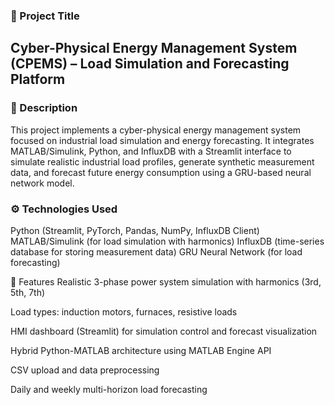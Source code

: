 ### 📌 Project Title  

## Cyber-Physical Energy Management System (CPEMS) – Load Simulation and Forecasting Platform

### 📖 Description

This project implements a cyber-physical energy management system focused on industrial load simulation and energy forecasting. It integrates MATLAB/Simulink, Python, and InfluxDB with a Streamlit interface to simulate realistic industrial load profiles, generate synthetic measurement data, and forecast future energy consumption using a GRU-based neural network model.

### ⚙️ Technologies Used

Python (Streamlit, PyTorch, Pandas, NumPy, InfluxDB Client)
MATLAB/Simulink (for load simulation with harmonics)
InfluxDB (time-series database for storing measurement data)
GRU Neural Network (for load forecasting)

🧩 Features
Realistic 3-phase power system simulation with harmonics (3rd, 5th, 7th)

Load types: induction motors, furnaces, resistive loads

HMI dashboard (Streamlit) for simulation control and forecast visualization

Hybrid Python-MATLAB architecture using MATLAB Engine API

CSV upload and data preprocessing

Daily and weekly multi-horizon load forecasting

